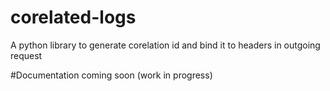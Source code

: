 # corelated-logs

A python library to generate corelation id and bind it to headers in outgoing request

#Documentation coming soon (work in progress)